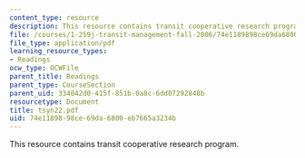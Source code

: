 ```yaml
---
content_type: resource
description: This resource contains transit cooperative research program.
file: /courses/1-259j-transit-management-fall-2006/74e1189898ce69da6800eb7665a3234b_tsyn22.pdf
file_type: application/pdf
learning_resource_types:
- Readings
ocw_type: OCWFile
parent_title: Readings
parent_type: CourseSection
parent_uid: 334042d0-415f-851b-0a8c-6dd07292848b
resourcetype: Document
title: tsyn22.pdf
uid: 74e11898-98ce-69da-6800-eb7665a3234b
---
```

This resource contains transit cooperative research program.

